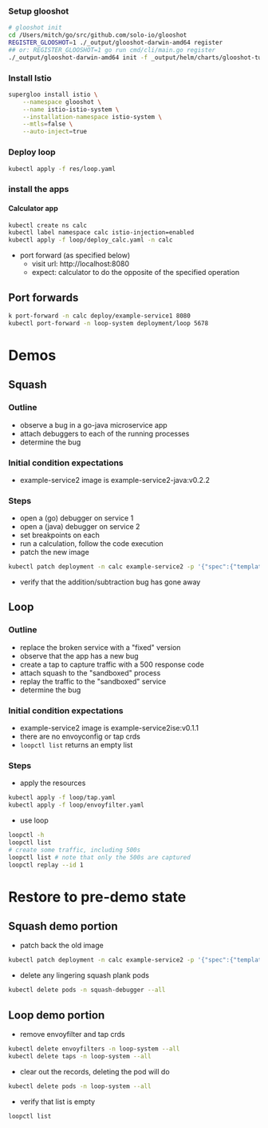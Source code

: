 ### Setup glooshot
```bash
# glooshot init
cd /Users/mitch/go/src/github.com/solo-io/glooshot
REGISTER_GLOOSHOT=1 ./_output/glooshot-darwin-amd64 register
## or: REGISTER_GLOOSHOT=1 go run cmd/cli/main.go register
./_output/glooshot-darwin-amd64 init -f _output/helm/charts/glooshot-tute2e7.tgz
```

### Install Istio
```bash
supergloo install istio \
    --namespace glooshot \
    --name istio-istio-system \
    --installation-namespace istio-system \
    --mtls=false \
    --auto-inject=true
```


### Deploy loop

```bash
kubectl apply -f res/loop.yaml
```

### install the apps

#### Calculator app
```bash
kubectl create ns calc
kubectl label namespace calc istio-injection=enabled
kubectl apply -f loop/deploy_calc.yaml -n calc
```
- port forward (as specified below)
  - visit url: http://localhost:8080
  - expect: calculator to do the opposite of the specified operation




## Port forwards
```bash
k port-forward -n calc deploy/example-service1 8080
kubectl port-forward -n loop-system deployment/loop 5678
```

# Demos

## Squash
### Outline
- observe a bug in a go-java microservice app
- attach debuggers to each of the running processes
- determine the bug

### Initial condition expectations
- example-service2 image is example-service2-java:v0.2.2

### Steps
- open a (go) debugger on service 1
- open a (java) debugger on service 2
- set breakpoints on each
- run a calculation, follow the code execution
- patch the new image
```bash
kubectl patch deployment -n calc example-service2 -p '{"spec":{"template":{"spec":{"containers":[{"name":"example-service2","image":"soloio/example-service2ise:0.1.0"}]}}}}'
```
- verify that the addition/subtraction bug has gone away

## Loop
### Outline
- replace the broken service with a "fixed" version
- observe that the app has a new bug
- create a tap to capture traffic with a 500 response code
- attach squash to the "sandboxed" process
- replay the traffic to the "sandboxed" service
- determine the bug
### Initial condition expectations
- example-service2 image is example-service2ise:v0.1.1
- there are no envoyconfig or tap crds
- `loopctl list` returns an empty list
### Steps
- apply the resources
```bash
kubectl apply -f loop/tap.yaml
kubectl apply -f loop/envoyfilter.yaml
```
- use loop
```bash
loopctl -h
loopctl list
# create some traffic, including 500s
loopctl list # note that only the 500s are captured
loopctl replay --id 1
```



# Restore to pre-demo state
## Squash demo portion
- patch back the old image
```bash
kubectl patch deployment -n calc example-service2 -p '{"spec":{"template":{"spec":{"containers":[{"name":"example-service2","image":"soloio/example-service2-java:v0.2.2"}]}}}}'
```
- delete any lingering squash plank pods
```bash
kubectl delete pods -n squash-debugger --all
```

## Loop demo portion
- remove envoyfilter and tap crds
```bash
kubectl delete envoyfilters -n loop-system --all
kubectl delete taps -n loop-system --all
```
- clear out the records, deleting the pod will do
```bash
kubectl delete pods -n loop-system --all
```
- verify that list is empty
```bash
loopctl list
```
